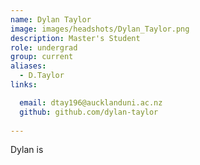 ```yaml
---
name: Dylan Taylor
image: images/headshots/Dylan_Taylor.png
description: Master's Student
role: undergrad
group: current
aliases:
  - D.Taylor
links:

  email: dtay196@aucklanduni.ac.nz
  github: github.com/dylan-taylor
  
---
```


Dylan is

